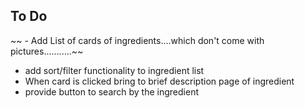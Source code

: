 ## To Do
~~ - Add List of cards of ingredients....which don't come with pictures...........~~
- add sort/filter functionality to ingredient list
- When card is clicked bring to brief description page of ingredient
- provide button to search by the ingredient